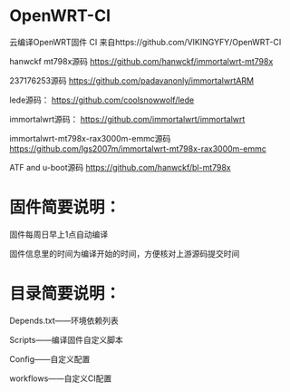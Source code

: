 # OpenWRT-CI
云编译OpenWRT固件
CI 来自https://github.com/VIKINGYFY/OpenWRT-CI

hanwckf mt798x源码 
https://github.com/hanwckf/immortalwrt-mt798x

237176253源码 
https://github.com/padavanonly/immortalwrtARM

lede源码：
https://github.com/coolsnowwolf/lede

immortalwrt源码：
https://github.com/immortalwrt/immortalwrt

immortalwrt-mt798x-rax3000m-emmc源码
https://github.com/lgs2007m/immortalwrt-mt798x-rax3000m-emmc

ATF and u-boot源码
https://github.com/hanwckf/bl-mt798x

# 固件简要说明：

固件每周日早上1点自动编译

固件信息里的时间为编译开始的时间，方便核对上游源码提交时间

# 目录简要说明：

Depends.txt——环境依赖列表

Scripts——编译固件自定义脚本

Config——自定义配置

workflows——自定义CI配置
